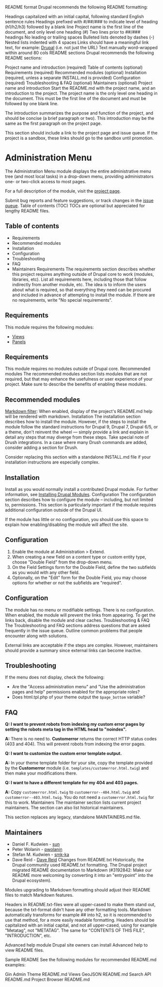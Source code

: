 README format
Drupal recommends the following README formatting:

Headings capitalized with an initial capital, following standard English sentence rules
Headings prefixed with #/##/### to indicate level of heading (h1/h2/h3) followed by a blank line
Project name is the first line of the document, and only level one heading (#)
Two lines prior to ##/### headings
No leading or trailing spaces
Bulleted lists denoted by dashes (-)
Nested lists indented with 4 spaces
Links should have a meaningful link text, for example:
[Drupal](https://www.drupal.org/) (i.e. not just the URL)
Text manually word-wrapped within around 80 cols
README sections
Drupal recommends the following README sections:

Project name and introduction (required)
Table of contents (optional)
Requirements (required)
Recommended modules (optional)
Installation (required, unless a separate INSTALL.md is provided)
Configuration (required)
Troubleshooting & FAQ (optional)
Maintainers (optional)
Project name and introduction
Start the README.md with the project name, and an introduction to the project. The project name is the only level one heading in the document. This must be the first line of the document and must be followed by one blank line.

The introduction summarizes the purpose and function of the project, and should be concise (a brief paragraph or two). This introduction may be the same as the first paragraph on the project page.

This section should include a link to the project page and issue queue. If the project is a sandbox, these links should go to the sandbox until promotion.

# Administration Menu

The Administration Menu module displays the entire administrative menu tree
(and most local tasks) in a drop-down menu, providing administrators one- or
two-click access to most pages.

For a full description of the module, visit the
[project page](https://www.drupal.org/project/admin_menu).

Submit bug reports and feature suggestions, or track changes in the
[issue queue](https://www.drupal.org/project/issues/admin_menu).
Table of contents (TOC)
TOCs are optional but appreciated for lengthy README files.

## Table of contents

- Requirements
- Recommended modules
- Installation
- Configuration
- Troubleshooting
- FAQ
- Maintainers
Requirements
The requirements section describes whether this project requires anything outside of Drupal core to work (modules, libraries, etc). List all requirements here, including those that follow indirectly from another module, etc. The idea is to inform the users about what is required, so that everything they need can be procured and included in advance of attempting to install the module. If there are no requirements, write "No special requirements".

## Requirements

This module requires the following modules:

- [Views](https://www.drupal.org/project/views)
- [Panels](https://www.drupal.org/project/panels)
## Requirements

This module requires no modules outside of Drupal core.
Recommended modules
The recommended modules section lists modules that are not required, but that may enhance the usefulness or user experience of your project. Make sure to describe the benefits of enabling these modules.

## Recommended modules

[Markdown filter](https://www.drupal.org/project/markdown): When enabled,
display of the project's README.md help will be rendered with markdown.
Installation
The installation section describes how to install the module. However, if the steps to install the module follow the standard instructions for Drupal 9, Drupal 7, Drupal 6/5, or a theme, don't reinvent the wheel — simply provide a link and explain in detail any steps that may diverge from these steps. Take special note of Drush integrations. In a case where many Drush commands are added, consider adding a section for Drush.

Consider replacing this section with a standalone INSTALL.md file if your installation instructions are especially complex.

## Installation

Install as you would normally install a contributed Drupal module. For further
information, see
[Installing Drupal Modules](https://www.drupal.org/docs/extending-drupal/installing-drupal-modules).
Configuration
The configuration section describes how to configure the module – including, but not limited to, permissions. This section is particularly important if the module requires additional configuration outside of the Drupal UI.

If the module has little or no configuration, you should use this space to explain how enabling/disabling the module will affect the site.

## Configuration

1. Enable the module at Administration > Extend.
1. When creating a new field on a content type or custom entity type, choose
   "Double Field" from the drop-down menu.
1. On the Field Settings form for the Double Field, define the two subfields
   as you would with any other field.
1. Optionally, on the "Edit" form for the Double Field, you may choose
   options for whether or not the subfields are "required".
## Configuration

The module has no menu or modifiable settings. There is no configuration. When
enabled, the module will prevent the links from appearing. To get the links
back, disable the module and clear caches.
Troubleshooting & FAQ
The Troubleshooting and FAQ sections address questions that are asked frequently in the issue queue. Outline common problems that people encounter along with solutions.

External links are acceptable if the steps are complex. However, maintainers should provide a summary since external links can become inactive.

## Troubleshooting

If the menu does not display, check the following:

- Are the "Access administration menu" and "Use the administration pages and
  help" permissions enabled for the appropriate roles?
- Does html.tpl.php of your theme output the `$page_bottom` variable?


## FAQ

**Q: I want to prevent robots from indexing my custom error pages by
setting the robots meta tag in the HTML head to "noindex".**

**A:** There is no need to. **Customerror** returns the correct HTTP
status codes (403 and 404). This will prevent robots from indexing the
error pages.

**Q: I want to customize the custom error template output.**

**A:** In your theme template folder for your site, copy the template
provided by the **Customerror** module
(i.e. `templates/customerror.html.twig`) and then make your
modifications there.

**Q: I want to have a different template for my 404 and 403 pages.**

**A:** Copy `customerror.html.twig` to
`customerror--404.html.twig` and `customerror--403.html.twig`. You
do not need a `customerror.html.twig` for this to work.
Maintainers
The maintainer section lists current project maintainers. The section can also list historical maintainers.

This section replaces any legacy, standalone MAINTAINERS.md file.

## Maintainers

- Daniel F. Kudwien - [sun](https://www.drupal.org/u/sun)
- Peter Wolanin - [pwolanin](https://www.drupal.org/u/pwolanin)
- Stefan M. Kudwien - [smk-ka](https://www.drupal.org/u/smk-ka)
- Dave Reid - [Dave Reid](https://www.drupal.org/u/dave-reid)
Changes from README.txt
Historically, the Drupal community used README.txt formatting. The Drupal project migrated README documentation to Markdown (#3192842: Make our README more welcoming by converting it into an "entrypoint" into the Drupal ecosystem).

Modules upgrading to Markdown formatting should adjust their README files to match Markdown features.

Headers in README.txt-files were all upper-cased to make them stand out, because the txt-format didn't have any other formatting tools. Markdown automatically transforms for example ## into h2, so it is recommended to use that method, for a more easily readable formatting. Headers should be capitalized with an initial capital, and not all upper-cased, using for example "Metatag", not "METATAG". The same for "CONTENTS OF THIS FILE", "INTRODUCTION", etc.

Advanced help module
Drupal site owners can install Advanced help to view README files.

Sample README
See the following modules for recommended README.md examples:

Gin Admin Theme README.md
Views GeoJSON README.md
Search API README.md
Project Browser README.md